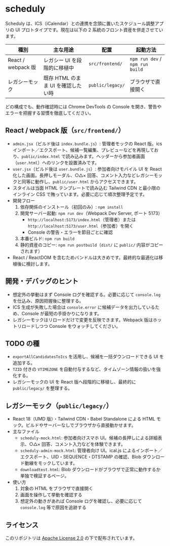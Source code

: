 # scheduly

Scheduly は、ICS（iCalendar）との連携を念頭に置いたスケジュール調整アプリの UI プロトタイプです。現在は以下の 2 系統のフロント資産を併走させています。

| 種別 | 主な用途 | 配置 | 起動方法 |
| ---- | -------- | ---- | -------- |
| React / webpack 版 | レガシー UI を段階的に移植中 | `src/frontend/` | `npm run dev` / `npm run build` |
| レガシーモック | 既存 HTML のまま UI を確認したい時 | `public/legacy/` | ブラウザで直接開く |

どの構成でも、動作確認時には Chrome DevTools の Console を開き、警告やエラーを把握する習慣を徹底してください。

## React / webpack 版（`src/frontend/`）

- `admin.jsx`（ビルド後は `index.bundle.js`）: 管理者モックの React 版。ics インポート／エクスポート、候補一覧編集、プレビューなどを再現しており、`public/index.html` で読み込みます。ヘッダーから参加者画面（`user.html`）へのリンクを設置済みです。
- `user.jsx`（ビルド後は `user.bundle.js`）: 参加者向けモバイル UI を React 化した画面。長押しモーダル、○△× 回答、コメント入力などレガシーモックと同等に動作し、`public/user.html` からアクセスできます。
- スタイルは当面 HTML テンプレートで読み込む Tailwind CDN と最小限のインライン CSS で賄っています。必要に応じて順次整理予定です。
- 開発フロー
  1. 依存関係のインストール（初回のみ）: `npm install`
  2. 開発サーバー起動: `npm run dev`（Webpack Dev Server, ポート 5173）
     - `http://localhost:5173/index.html`（管理者）または `http://localhost:5173/user.html`（参加者）を開く
     - Console の警告・エラーを節目ごとに確認
  3. 本番ビルド: `npm run build`
  4. 静的資産のコピー: `npm run postbuild`（`dist/` に `public/` 内容がコピーされます）
- React / ReactDOM を含むためバンドルは大きめです。最終的な最適化は移植後に検討します。

## 開発・デバッグのヒント

- 想定外の挙動はまず Console ログを確認する。必要に応じて `console.log` を仕込み、原因把握後に整理する。
- ICS 生成が失敗した場合は `console.error` に候補データを出力しているため、Console が最短の手掛かりになります。
- レガシーモックはリロードだけで変更を反映できます。Webpack 版はホットリロードしつつ Console をウォッチしてください。

## TODO の種

- `exportAllCandidatesToIcs` を活用し、候補を一括ダウンロードできる UI を追加する。
- `TZID` 付きの `VTIMEZONE` を自動付与するなど、タイムゾーン情報の扱いを強化する。
- レガシーモックの UI を React 版へ段階的に移植し、最終的に `public/legacy/` を整理する。

## レガシーモック（`public/legacy/`）

- React 18（UMD 版）・Tailwind CDN・Babel Standalone による HTML モック。ビルドやサーバーなしでブラウザから直接動かせます。
- 主なファイル
  - `scheduly-mock.html`: 参加者向けスマホ UI。候補の長押しによる詳細表示、○△× 回答、コメント入力などを体験できます。
  - `scheduly-admin-mock.html`: 管理者向け UI。ical.js によるインポート／エクスポート、UID・SEQUENCE・DTSTAMP の確認、Blob ダウンロード動線をモックしています。
  - `downloadtest.html`: Blob ダウンロードがブラウザで正常に動作するか単独で検証するページ。
- 使い方
  1. 対象の HTML をブラウザで直接開く
  2. 画面を操作して挙動を確認する
  3. 想定外の動きがあれば Console ログを確認し、必要に応じて `console.log` 等で原因を追跡する

## ライセンス

このリポジトリは [Apache License 2.0](LICENSE) の下で配布されています。
